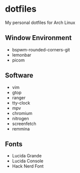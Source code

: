 # dotfiles

My personal dotfiles for Arch Linux

## Window Environment

* bspwm-rounded-corners-git
* lemonbar
* picom

## Software

* vim
* gtop
* ranger
* tty-clock
* mpv
* chromium
* nitrogen
* screenfetch
* remmina 

## Fonts

* Lucida Grande
* Lucida Console
* Hack Nerd Font
